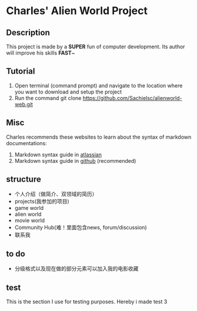 # Charles' Alien World Project

## Description
This project is made by a **SUPER** fun of computer development. Its author will improve his skills **FAST**~

## Tutorial
1. Open terminal (command prompt) and navigate to the location where you want to download and setup the project
2. Run the command git clone https://github.com/Sachielsc/alienworld-web.git

## Misc
Charles recommends these websites to learn about the syntax of markdown documentations:
1. Markdown syntax guide in [atlassian](https://confluence.atlassian.com/bitbucketserver/markdown-syntax-guide-776639995.html)
2. Markdown syntax guide in [github](https://guides.github.com/features/mastering-markdown/#examples) (recommended)

## structure

* 个人介绍（做简介、双领域的简历）
* projects(我参加的项目)
* game world
* alien world
* movie world
* Community Hub(难！里面包含news, forum/discussion)
* 联系我

## to do
* 分级格式以及现在做的部分元素可以加入我的电影收藏

## test
This is the section I use for testing purposes.
Hereby i made test 3